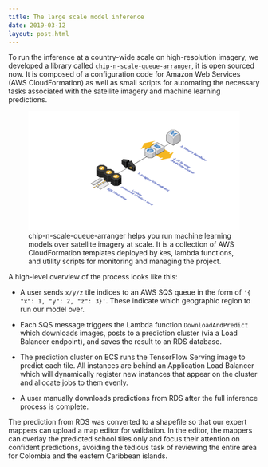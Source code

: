 ```yaml
---
title: The large scale model inference
date: 2019-03-12
layout: post.html
---
```


To run the inference at a country-wide scale on high-resolution imagery, we developed a library called [`chip-n-scale-queue-arranger`](https://github.com/developmentseed/chip-n-scale-queue-arranger), it is open sourced now. It is composed of a configuration code for Amazon Web Services (AWS CloudFormation) as well as small scripts for automating the necessary tasks associated with the satellite imagery and machine learning predictions.

<figure class="align-center">
<img src="/assets/graphics/content/methodology/diagram-ml-inference.png" alt="ML model inference" />
<figcaption> chip-n-scale-queue-arranger helps you run machine learning models over satellite imagery at scale. It is a collection of AWS CloudFormation templates deployed by kes, lambda functions, and utility scripts for monitoring and managing the project.</figcaption>
</figure>

A high-level overview of the process looks like this:

- A user sends `x/y/z` tile indices to an AWS SQS queue in the form of `'{ "x": 1, "y": 2, "z": 3}'`. These indicate which geographic region to run our model over.

- Each SQS message triggers the Lambda function `DownloadAndPredict` which downloads images, posts to a prediction cluster (via a Load Balancer endpoint), and saves the result to an RDS database.

- The prediction cluster on ECS runs the TensorFlow Serving image to predict each tile. All instances are behind an Application Load Balancer which will dynamically register new instances that appear on the cluster and allocate jobs to them evenly.

- A user manually downloads predictions from RDS after the full inference process is complete.

The prediction from RDS was converted to a shapefile so that our expert mappers can upload a map editor for validation. In the editor, the mappers can overlay the predicted school tiles only and focus their attention on confident predictions, avoiding the tedious task of reviewing the entire area for Colombia and the eastern Caribbean islands.
